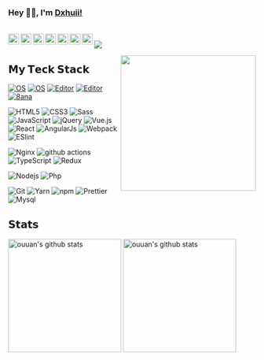 ### Hey 👋🏽, I'm [Dxhuii!](ttps://github.com/dxhuii/blog) 

<br/>

<a href="#dingxiaohui">
  <img align="left" alt="dingxiaohui" width="22px" src="https://cdn.jsdelivr.net/npm/simple-icons@3.1.0/icons/wechat.svg" />
</a>
<a href="#88061102">
  <img align="left" alt="88061102" width="22px" src="https://cdn.jsdelivr.net/npm/simple-icons@3.1.0/icons/tencentqq.svg" />
</a>
<a href="https://weibo.com/dingxiaohui">
  <img align="left" alt="dingxiaohui" width="22px" src="https://cdn.jsdelivr.net/npm/simple-icons@3.1.0/icons/sinaweibo.svg" />
</a>
<a href="https://www.zhihu.com/people/dingxiaohui">
  <img align="left" alt="132yse" width="22px" src="https://cdn.jsdelivr.net/npm/simple-icons@3.1.0/icons/zhihu.svg" />
</a>
<a href="https://github.com/dxhuii">
  <img align="left" alt="dxhuii" width="22px" src="https://cdn.jsdelivr.net/npm/simple-icons@3.1.0/icons/github.svg" />
</a>
<a href="https://twitter.com/dxhuii">
  <img align="left" alt="dxhuii | Twitter" width="22px" src="https://cdn.jsdelivr.net/npm/simple-icons@v3/icons/twitter.svg" />
</a>
<a href="https://facebook.com/dxhuii">
  <img align="left" alt="dxhuii | Facebook" width="22px" src="https://cdn.jsdelivr.net/npm/simple-icons@3.8.0/icons/facebook.svg" />
</a>

![](https://visitor-badge.glitch.me/badge?page_id=dxhuii.dxhuii)

<a href="https://github.com/dxhuii/blog"><img src="https://media.giphy.com/media/SWoSkN6DxTszqIKEqv/giphy.gif" align="right" height="275" /></a>

## 𝗠𝘆 𝗧𝗲𝗰𝗸 𝗦𝘁𝗮𝗰𝗸

[![OS](https://img.shields.io/badge/OS-macOS-informational?style=flat-square&logo=apple&logoColor=white)](https://en.wikipedia.org/wiki/MacOS)
[![OS](https://img.shields.io/badge/OS-Linux-informational?style=flat-square&logo=linux&logoColor=white)](https://en.wikipedia.org/wiki/Linux)
[![Editor](https://img.shields.io/badge/Editor-VSCode-blue?style=flat-square&logo=visual-studio-code&logoColor=white)](https://code.visualstudio.com/)
[![Editor](https://img.shields.io/badge/OS-windows-informational?style=flat-square&logo=windows&logoColor=white)](https://www.microsoft.com/zh-cn/)
[![8ana](https://img.shields.io/website?color=0ab9e6&style=flat-square&up_message=8ana.com&url=https%3a%2f%2fwww.8ana.com)](https://www.8ana.com)

![HTML5](https://img.shields.io/badge/-HTML5-%23E44D27?style=flat-square&logo=html5&logoColor=ffffff)
![CSS3](https://img.shields.io/badge/-CSS3-%231572B6?style=flat-square&logo=css3)
![Sass](https://img.shields.io/badge/-Sass-%23CC6699?style=flat-square&logo=sass&logoColor=ffffff)
![JavaScript](https://img.shields.io/badge/-JavaScript-%23F7DF1C?style=flat-square&logo=javascript&logoColor=000000&labelColor=%23F7DF1C&color=%23FFCE5A)
![jQuery](https://img.shields.io/badge/-jQuey-%231572B6?style=flat-square&logo=jquery)
![Vue.js](https://img.shields.io/badge/-Vue.js-%232c3e50?style=flat-square&logo=Vue.js)
![React](https://img.shields.io/badge/-React-%23282C34?style=flat-square&logo=react)
![AngularJs](https://img.shields.io/badge/-AngularJs-DD0031?style=flat-square&logo=angularjs)
![Webpack](https://img.shields.io/badge/-Webpack-%232C3A42?style=flat-square&logo=webpack)
![ESlint](https://img.shields.io/badge/-ESLint-%234B32C3?style=flat-square&logo=eslint)

![Nginx](https://img.shields.io/badge/-Nginx-00b140?style=flat-square&logo=nginx&logoColor=white)
![github actions](https://img.shields.io/badge/-Github_Actions-2088FF?style=flat-square&logo=github-actions&logoColor=white)
![TypeScript](https://img.shields.io/badge/-TypeScript-007ACC?style=flat-square&logo=typescript&logoColor=white)
![Redux](https://img.shields.io/badge/-Redux-764ABC?style=flat-square&logo=redux&logoColor=white)

![Nodejs](https://img.shields.io/badge/-Nodejs-43853d?style=flat-square&logo=Node.js&logoColor=white)
![Php](https://img.shields.io/badge/-PHP-4f5b93?style=flat-square&logo=php&logoColor=white)

![Git](https://img.shields.io/badge/-Git-%23F05032?style=flat-square&logo=git&logoColor=%23ffffff)
![Yarn](https://img.shields.io/badge/-Yarn-2188b6?style=flat-square&logo=yarn&logoColor=white)
<img alt="npm" src="https://img.shields.io/badge/-NPM-CB3837?style=flat-square&logo=npm&logoColor=white" />
<img alt="Prettier" src="https://img.shields.io/badge/-Prettier-F7B93E?style=flat-square&logo=prettier&logoColor=white" />
<img alt="Mysql" src="https://img.shields.io/badge/-Mysql-13aa52?style=flat-square&logo=mysql&logoColor=white" />

## 𝗦𝘁𝗮𝘁𝘀

<p align="left">
<img alt="ouuan's github stats" height='230' src="https://github-readme-stats.vercel.app/api?username=dxhuii&show_icons=true&include_all_commits=true">
<img alt="ouuan's github stats" height='230' src="https://github-readme-stats.vercel.app/api/top-langs/?username=dxhuii">
</p>
